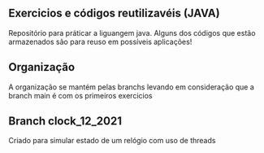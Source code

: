 ## Exercicios e códigos reutilizavéis (JAVA)

Repositório para práticar a liguangem java.
Alguns dos códigos que estão armazenados são para reuso em possíveis aplicações!

## Organização
A organização se mantém pelas branchs levando em consideração que a branch main é com os primeiros exercicios

## Branch clock_12_2021
Criado para simular estado de um relógio com uso de threads
